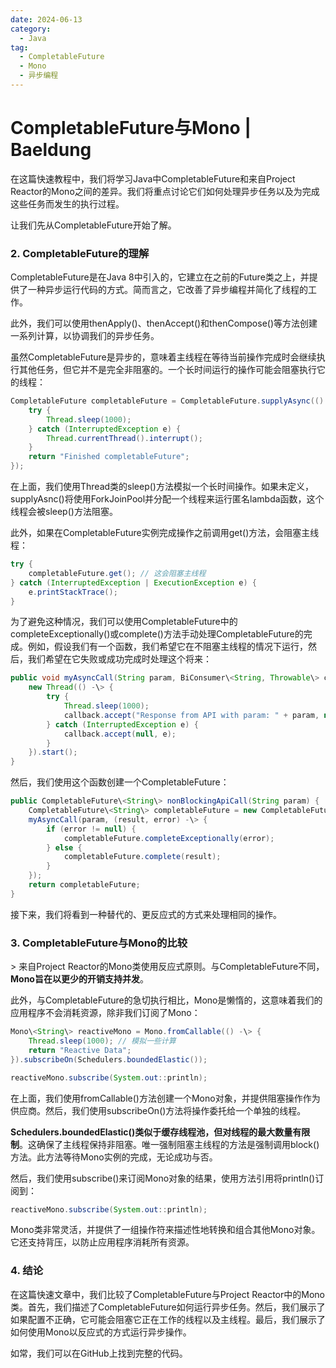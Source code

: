 ```yaml
---
date: 2024-06-13
category:
  - Java
tag:
  - CompletableFuture
  - Mono
  - 异步编程
---
```

# CompletableFuture与Mono | Baeldung

在这篇快速教程中，我们将学习Java中CompletableFuture和来自Project Reactor的Mono之间的差异。我们将重点讨论它们如何处理异步任务以及为完成这些任务而发生的执行过程。

让我们先从CompletableFuture开始了解。

### 2. CompletableFuture的理解

CompletableFuture是在Java 8中引入的，它建立在之前的Future类之上，并提供了一种异步运行代码的方式。简而言之，它改善了异步编程并简化了线程的工作。

此外，我们可以使用thenApply()、thenAccept()和thenCompose()等方法创建一系列计算，以协调我们的异步任务。

虽然CompletableFuture是异步的，意味着主线程在等待当前操作完成时会继续执行其他任务，但它并不是完全非阻塞的。一个长时间运行的操作可能会阻塞执行它的线程：

```java
CompletableFuture completableFuture = CompletableFuture.supplyAsync(() -\> {
    try {
        Thread.sleep(1000);
    } catch (InterruptedException e) {
        Thread.currentThread().interrupt();
    }
    return "Finished completableFuture";
});
```

在上面，我们使用Thread类的sleep()方法模拟一个长时间操作。如果未定义，supplyAsnc()将使用ForkJoinPool并分配一个线程来运行匿名lambda函数，这个线程会被sleep()方法阻塞。

此外，如果在CompletableFuture实例完成操作之前调用get()方法，会阻塞主线程：

```java
try {
    completableFuture.get(); // 这会阻塞主线程
} catch (InterruptedException | ExecutionException e) {
    e.printStackTrace();
}
```

为了避免这种情况，我们可以使用CompletableFuture中的completeExceptionally()或complete()方法手动处理CompletableFuture的完成。例如，假设我们有一个函数，我们希望它在不阻塞主线程的情况下运行，然后，我们希望在它失败或成功完成时处理这个将来：

```java
public void myAsyncCall(String param, BiConsumer\<String, Throwable\> callback) {
    new Thread(() -\> {
        try {
            Thread.sleep(1000);
            callback.accept("Response from API with param: " + param, null);
        } catch (InterruptedException e) {
            callback.accept(null, e);
        }
    }).start();
}

```

然后，我们使用这个函数创建一个CompletableFuture：

```java
public CompletableFuture\<String\> nonBlockingApiCall(String param) {
    CompletableFuture\<String\> completableFuture = new CompletableFuture\<\>();
    myAsyncCall(param, (result, error) -\> {
        if (error != null) {
            completableFuture.completeExceptionally(error);
        } else {
            completableFuture.complete(result);
        }
    });
    return completableFuture;
}
```

接下来，我们将看到一种替代的、更反应式的方式来处理相同的操作。

### 3. CompletableFuture与Mono的比较

\> 来自Project Reactor的Mono类使用反应式原则。与CompletableFuture不同，**Mono旨在以更少的开销支持并发**。

此外，与CompletableFuture的急切执行相比，Mono是懒惰的，这意味着我们的应用程序不会消耗资源，除非我们订阅了Mono：

```java
Mono\<String\> reactiveMono = Mono.fromCallable(() -\> {
    Thread.sleep(1000); // 模拟一些计算
    return "Reactive Data";
}).subscribeOn(Schedulers.boundedElastic());

reactiveMono.subscribe(System.out::println);
```

在上面，我们使用fromCallable()方法创建一个Mono对象，并提供阻塞操作作为供应商。然后，我们使用subscribeOn()方法将操作委托给一个单独的线程。

**Schedulers.boundedElastic()类似于缓存线程池，但对线程的最大数量有限制**。这确保了主线程保持非阻塞。唯一强制阻塞主线程的方法是强制调用block()方法。此方法等待Mono实例的完成，无论成功与否。

然后，我们使用subscribe()来订阅Mono对象的结果，使用方法引用将println()订阅到：

```java
reactiveMono.subscribe(System.out::println);
```

Mono类非常灵活，并提供了一组操作符来描述性地转换和组合其他Mono对象。它还支持背压，以防止应用程序消耗所有资源。

### 4. 结论

在这篇快速文章中，我们比较了CompletableFuture与Project Reactor中的Mono类。首先，我们描述了CompletableFuture如何运行异步任务。然后，我们展示了如果配置不正确，它可能会阻塞它正在工作的线程以及主线程。最后，我们展示了如何使用Mono以反应式的方式运行异步操作。

如常，我们可以在GitHub上找到完整的代码。
